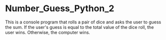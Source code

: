 # Number_Guess_Python_2
This is a console program that rolls a pair of  dice and asks the user to guess the sum. If the user's guess is equal to the total value of the dice roll, the user wins. Otherwise, the computer wins.
